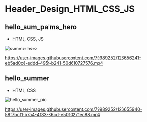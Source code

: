 # Header_Design_HTML_CSS_JS

## hello_sum_palms_hero

* HTML, CSS, JS

![summer hero](https://user-images.githubusercontent.com/79989252/126656863-07ef764e-62f4-45a0-8b5c-2c93902a5af8.png)

https://user-images.githubusercontent.com/79989252/126656241-eb5ad0c8-eddd-495f-b241-50d610727576.mp4






## hello_summer

* HTML, CSS
 
![hello_summer_pic](https://user-images.githubusercontent.com/79989252/126657347-86a0e198-0cc1-44aa-a197-9533fa8f6ccb.png)


https://user-images.githubusercontent.com/79989252/126655940-58f7bcf1-b7a4-4f33-86cd-e5010271ec88.mp4
